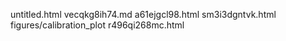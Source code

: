 untitled.html
vecqkg8ih74.md
a61ejgcl98.html
sm3i3dgntvk.html
figures/calibration_plot
r496qi268mc.html